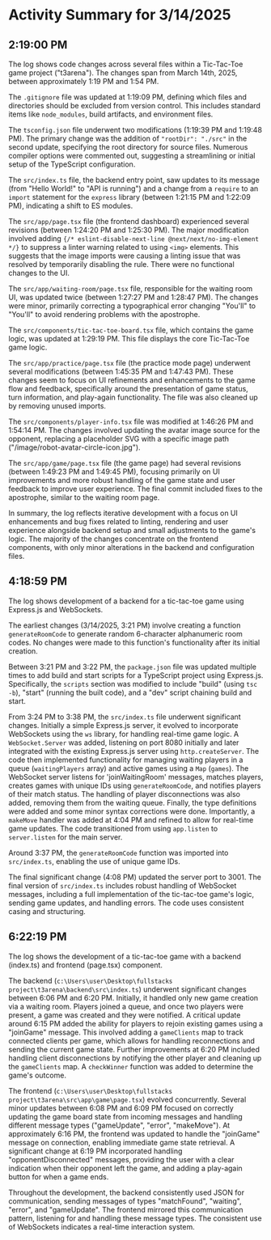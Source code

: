 # Activity Summary for 3/14/2025

## 2:19:00 PM
The log shows code changes across several files within a Tic-Tac-Toe game project ("t3arena").  The changes span from March 14th, 2025, between approximately 1:19 PM and 1:54 PM.

The `.gitignore` file was updated at 1:19:09 PM,  defining which files and directories should be excluded from version control.  This includes standard items like `node_modules`, build artifacts, and environment files.


The `tsconfig.json` file underwent two modifications (1:19:39 PM and 1:19:48 PM).  The primary change was the addition of `"rootDir": "./src"` in the second update, specifying the root directory for source files.  Numerous compiler options were commented out, suggesting a streamlining or initial setup of the TypeScript configuration.


The `src/index.ts` file, the backend entry point, saw updates to its message (from "Hello World!" to "API is running") and a change from a `require` to an `import` statement for the `express` library (between 1:21:15 PM and 1:22:09 PM), indicating a shift to ES modules.

The `src/app/page.tsx` file (the frontend dashboard) experienced several revisions (between 1:24:20 PM and 1:25:30 PM). The major modification involved adding  `{/* eslint-disable-next-line @next/next/no-img-element */}` to suppress a linter warning related to using `<img>` elements. This suggests that the image imports were causing a linting issue that was resolved by temporarily disabling the rule.  There were no functional changes to the UI.


The `src/app/waiting-room/page.tsx` file, responsible for the waiting room UI, was updated twice (between 1:27:27 PM and 1:28:47 PM).  The changes were minor, primarily correcting a typographical error changing "You'll" to "You&apos;ll"  to avoid rendering problems with the apostrophe.


The `src/components/tic-tac-toe-board.tsx` file, which contains the game logic, was updated at 1:29:19 PM. This file displays the core Tic-Tac-Toe game logic.


The `src/app/practice/page.tsx` file (the practice mode page) underwent several modifications (between 1:45:35 PM and 1:47:43 PM). These changes seem to focus on UI refinements and enhancements to the game flow and feedback, specifically around the presentation of game status, turn information, and play-again functionality.  The file was also cleaned up by removing unused imports.

The `src/components/player-info.tsx` file was modified at 1:46:26 PM and 1:54:14 PM. The changes involved updating the avatar image source for the opponent, replacing a placeholder SVG with a specific image path ("/image/robot-avatar-circle-icon.jpg").


The `src/app/game/page.tsx` file (the game page) had several revisions (between 1:49:23 PM and 1:49:45 PM), focusing primarily on UI improvements and more robust handling of the game state and user feedback to improve user experience. The final commit included fixes to the apostrophe, similar to the waiting room page.


In summary, the log reflects iterative development with a focus on UI enhancements and bug fixes related to linting, rendering and user experience alongside backend setup and small adjustments to the game's logic.  The majority of the changes concentrate on the frontend components, with only minor alterations in the backend and configuration files.


## 4:18:59 PM
The log shows development of a backend for a tic-tac-toe game using Express.js and WebSockets.

The earliest changes (3/14/2025, 3:21 PM) involve creating a function `generateRoomCode` to generate random 6-character alphanumeric room codes.  No changes were made to this function's functionality after its initial creation.

Between 3:21 PM and 3:22 PM, the `package.json` file was updated multiple times to add build and start scripts for a TypeScript project using Express.js.  Specifically, the `scripts` section was modified to include "build" (using `tsc -b`), "start" (running the built code), and a "dev" script chaining build and start.

From 3:24 PM to 3:38 PM, the `src/index.ts` file underwent significant changes.  Initially a simple Express.js server, it evolved to incorporate WebSockets using the `ws` library, for handling real-time game logic.  A `WebSocket.Server` was added, listening on port 8080 initially and later integrated with the existing Express.js server using `http.createServer`.  The code then implemented functionality for managing waiting players in a queue (`waitingPlayers` array) and active games using a `Map` (`games`).  The WebSocket server listens for 'joinWaitingRoom' messages, matches players, creates games with unique IDs using `generateRoomCode`, and notifies players of their match status.   The handling of player disconnections was also added, removing them from the waiting queue.  Finally, the type definitions were added and some minor syntax corrections were done.  Importantly, a `makeMove` handler was added at 4:04 PM and refined to allow for real-time game updates.  The code transitioned from using `app.listen` to `server.listen` for the main server.

Around 3:37 PM, the `generateRoomCode` function was imported into `src/index.ts`, enabling the use of unique game IDs.

The final significant change (4:08 PM) updated the server port to 3001.  The final version of `src/index.ts` includes robust handling of WebSocket messages, including a full implementation of the tic-tac-toe game's logic, sending game updates, and handling errors.  The code uses consistent casing and structuring.


## 6:22:19 PM
The log shows the development of a tic-tac-toe game with a backend (index.ts) and frontend (page.tsx) component.

The backend (`c:\Users\user\Desktop\fullstacks project\t3arena\backend\src\index.ts`) underwent significant changes between 6:06 PM and 6:20 PM.  Initially, it handled only new game creation via a waiting room. Players joined a queue, and once two players were present, a game was created and they were notified.  A critical update around 6:15 PM added the ability for players to rejoin existing games using a "joinGame" message. This involved adding a `gameClients` map to track connected clients per game, which allows for handling reconnections and sending the current game state.  Further improvements at 6:20 PM included handling client disconnections by notifying the other player and cleaning up the `gameClients` map.  A `checkWinner` function was added to determine the game's outcome.

The frontend (`c:\Users\user\Desktop\fullstacks project\t3arena\src\app\game\page.tsx`) evolved concurrently.  Several minor updates between 6:08 PM and 6:09 PM focused on correctly updating the game board state from incoming messages and handling different message types ("gameUpdate", "error", "makeMove"). At approximately 6:16 PM, the frontend was updated to handle the "joinGame" message on connection, enabling immediate game state retrieval.  A significant change at 6:19 PM incorporated handling "opponentDisconnected" messages, providing the user with a clear indication when their opponent left the game, and adding a play-again button for when a game ends.

Throughout the development, the backend consistently used JSON for communication, sending messages of types "matchFound", "waiting", "error", and "gameUpdate". The frontend mirrored this communication pattern, listening for and handling these message types.  The consistent use of WebSockets indicates a real-time interaction system.
